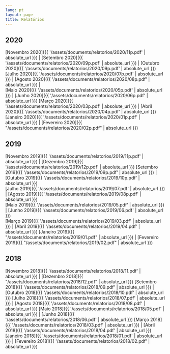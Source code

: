 ```yaml
---
lang: pt
layout: page
title: Relatórios
---
```

## 2020

[Novembro 2020]({{ '/assets/documents/relatorios/2020/11p.pdf' | absolute_url }}) | 
[Setembro 2020]({{ '/assets/documents/relatorios/2020/09p.pdf' | absolute_url }}) | [Outubro 2020]({{ '/assets/documents/relatorios/2020/09p.pdf' | absolute_url }})
[Julho 2020]({{ '/assets/documents/relatorios/2020/07p.pdf' | absolute_url }}) | [Agosto 2020]({{ '/assets/documents/relatorios/2020/08p.pdf' | absolute_url }}) |     
[Maio 2020]({{ '/assets/documents/relatorios/2020/05p.pdf' | absolute_url }}) | [Junho 2020]({{ '/assets/documents/relatorios/2020/06p.pdf' | absolute_url }}) 
[Março 2020]({{ '/assets/documents/relatorios/2020/03p.pdf' | absolute_url }}) |  [Abril 2020]({{ '/assets/documents/relatorios/2020/04p.pdf' | absolute_url }}) 
[Janeiro 2020]({{ '/assets/documents/relatorios/2020/01p.pdf' | absolute_url }}) | [Fevereiro 2020]({{ "/assets/documents/relatorios/2020/02p.pdf" | absolute_url }})


## 2019

[Novembro 2019]({{ '/assets/documents/relatorios/2019/11p.pdf' | absolute_url }}) |  [Dezembro 2019]({{ '/assets/documents/relatorios/2019/12p.pdf' | absolute_url }})
[Setembro 2019]({{ '/assets/documents/relatorios/2019/09p.pdf' | absolute_url }}) | [Outubro 2019]({{ '/assets/documents/relatorios/2019/10p.pdf' | absolute_url }})    
[Julho 2019]({{ '/assets/documents/relatorios/2019/07.pdf' | absolute_url }}) | [Agosto 2019]({{ '/assets/documents/relatorios/2019/08p.pdf' | absolute_url }})  
[Maio 2019]({{ '/assets/documents/relatorios/2019/05.pdf' | absolute_url }}) | [Junho 2019]({{ '/assets/documents/relatorios/2019/06.pdf' | absolute_url }})  
[Março 2019]({{ '/assets/documents/relatorios/2019/03.pdf' | absolute_url }}) | [Abril 2019]({{ '/assets/documents/relatorios/2019/04.pdf' | absolute_url }})
[Janeiro 2019]({{ "/assets/documents/relatorios/2019/01.pdf" | absolute_url }}) | [Fevereiro 2019]({{ "/assets/documents/relatorios/2019/02.pdf" | absolute_url }})

## 2018

[Novembro 2018]({{ '/assets/documents/relatorios/2018/11.pdf' | absolute_url }}) |  [Dezembro 2018]({{ "/assets/documents/relatorios/2018/12.pdf" | absolute_url }})
[Setembro 2018]({{ '/assets/documents/relatorios/2018/09.pdf' | absolute_url }})  | [Outubro 2018]({{ '/assets/documents/relatorios/2018/10.pdf' | absolute_url }})
[Julho 2018]({{ '/assets/documents/relatorios/2018/07.pdf' | absolute_url }})  | [Agosto 2018]({{ '/assets/documents/relatorios/2018/08.pdf' | absolute_url }})
[Maio 2018]({{ '/assets/documents/relatorios/2018/05.pdf' | absolute_url }})  | [Junho 2018]({{ '/assets/documents/relatorios/2018/06.pdf' | absolute_url }})
[Março 2018]({{ '/assets/documents/relatorios/2018/03.pdf' | absolute_url }})  | [Abril 2018]({{ '/assets/documents/relatorios/2018/04.pdf' | absolute_url }})
[Janeiro 2018]({{ '/assets/documents/relatorios/2018/01.pdf' | absolute_url }})  | [Fevereiro 2018]({{ '/assets/documents/relatorios/2018/02.pdf' | absolute_url }})
